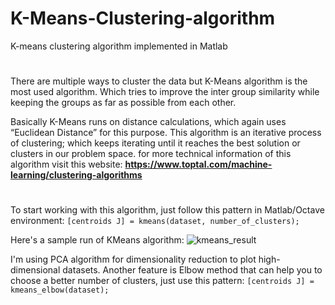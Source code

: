 # K-Means-Clustering-algorithm
K-means clustering algorithm implemented in Matlab
#
There are multiple ways to cluster the data but K-Means algorithm is the most used algorithm. Which tries to improve the inter group similarity while keeping the groups as far as possible from each other.

Basically K-Means runs on distance calculations, which again uses “Euclidean Distance” for this purpose. This algorithm is an iterative process of clustering; which keeps iterating until it reaches the best solution or clusters in our problem space. 
for more technical information of this algorithm visit this website: **https://www.toptal.com/machine-learning/clustering-algorithms**
#
To start working with this algorithm, just follow this pattern in Matlab/Octave environment: `[centroids J] = kmeans(dataset, number_of_clusters);`

Here's a sample run of KMeans algorithm:
![kmeans_result](https://github.com/soroush76/KMeans-Clustering-algorithm/blob/master/kmeans_run.jpg)

I'm using PCA algorithm for dimensionality reduction to plot high-dimensional datasets. Another feature is Elbow method that can help you to choose a better number of clusters, just use this pattern: `[centroids J] = kmeans_elbow(dataset);`
